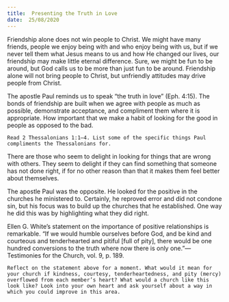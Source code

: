 ```yaml
---
title:  Presenting the Truth in Love
date:  25/08/2020
---
```


Friendship alone does not win people to Christ. We might have many friends, people we enjoy being with and who enjoy being with us, but if we never tell them what Jesus means to us and how He changed our lives, our friendship may make little eternal difference. Sure, we might be fun to be around, but God calls us to be more than just fun to be around. Friendship alone will not bring people to Christ, but unfriendly attitudes may drive people from Christ.

The apostle Paul reminds us to speak “the truth in love” (Eph. 4:15). The bonds of friendship are built when we agree with people as much as possible, demonstrate acceptance, and compliment them where it is appropriate. How important that we make a habit of looking for the good in people as opposed to the bad.

`Read 2 Thessalonians 1:1–4. List some of the specific things Paul compliments the Thessalonians for. `

There are those who seem to delight in looking for things that are wrong with others. They seem to delight if they can find something that someone has not done right, if for no other reason than that it makes them feel better about themselves.

The apostle Paul was the opposite. He looked for the positive in the churches he ministered to. Certainly, he reproved error and did not condone sin, but his focus was to build up the churches that he established. One way he did this was by highlighting what they did right.

Ellen G. White’s statement on the importance of positive relationships is remarkable. “If we would humble ourselves before God, and be kind and courteous and tenderhearted and pitiful [full of pity], there would be one hundred conversions to the truth where now there is only one.”—Testimonies for the Church, vol. 9, p. 189.

`Reflect on the statement above for a moment. What would it mean for your church if kindness, courtesy, tenderheartedness, and pity (mercy) overflowed from each member’s heart? What would a church like this look like? Look into your own heart and ask yourself about a way in which you could improve in this area.`
